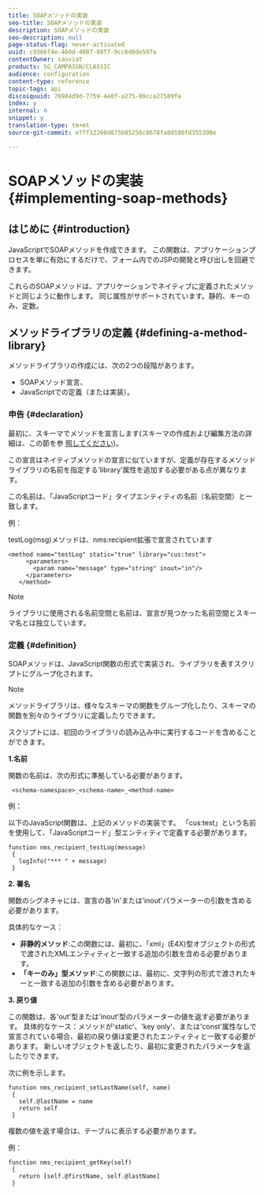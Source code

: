 ```yaml
---
title: SOAPメソッドの実装
seo-title: SOAPメソッドの実装
description: SOAPメソッドの実装
seo-description: null
page-status-flag: never-activated
uuid: c9366f4e-460d-4087-88f7-9cc6d0de597a
contentOwner: sauviat
products: SG_CAMPAIGN/CLASSIC
audience: configuration
content-type: reference
topic-tags: api
discoiquuid: 76984d9d-7759-4e0f-a275-09cca27589fa
index: y
internal: n
snippet: y
translation-type: tm+mt
source-git-commit: e7ff12260d875b85256c8678fa8d100fd355398e

---
```



# SOAPメソッドの実装{#implementing-soap-methods}

## はじめに {#introduction}

JavaScriptでSOAPメソッドを作成できます。 この関数は、アプリケーションプロセスを単に有効にするだけで、フォーム内でのJSPの開発と呼び出しを回避できます。

これらのSOAPメソッドは、アプリケーションでネイティブに定義されたメソッドと同じように動作します。 同じ属性がサポートされています。静的、キーのみ、定数。

## メソッドライブラリの定義 {#defining-a-method-library}

メソッドライブラリの作成には、次の2つの段階があります。

* SOAPメソッド宣言、
* JavaScriptでの定義（または実装）。

### 申告 {#declaration}

最初に、スキーマでメソッドを宣言します(スキーマの作成および編集方法の詳細は、この節を参 [照してください](../../configuration/using/about-schema-edition.md))。

この宣言はネイティブメソッドの宣言に似ていますが、定義が存在するメソッドライブラリの名前を指定する&#39;library&#39;属性を追加する必要がある点が異なります。

この名前は、「JavaScriptコード」タイプエンティティの名前（名前空間）と一致します。

例：

testLog(msg)メソッドは、nms:recipient拡張で宣言されています

```
<method name="testLog" static="true" library="cus:test">
     <parameters>
       <param name="message" type="string" inout="in"/>
     </parameters>
   </method>
```

>[!NOTE]
>
>ライブラリに使用される名前空間と名前は、宣言が見つかった名前空間とスキーマ名とは独立しています。

### 定義 {#definition}

SOAPメソッドは、JavaScript関数の形式で実装され、ライブラリを表すスクリプトにグループ化されます。

>[!NOTE]
>
>メソッドライブラリは、様々なスキーマの関数をグループ化したり、スキーマの関数を別々のライブラリに定義したりできます。

スクリプトには、初回のライブラリの読み込み中に実行するコードを含めることができます。

**1.名前**

関数の名前は、次の形式に準拠している必要があります。

```
 <schema-namespace>_<schema-name>_<method-name>
```

例：

以下のJavaScript関数は、上記のメソッドの実装です。 「cus:test」という名前を使用して、「JavaScriptコード」型エンティティで定義する必要があります。

```
function nms_recipient_testLog(message)
 {
   logInfo("*** " + message)
 }
```

**2. 署名**

関数のシグネチャには、宣言の各&#39;in&#39;または&#39;inout&#39;パラメーターの引数を含める必要があります。

具体的なケース：

* **非静的メソッド**:この関数には、最初に、「xml」(E4X)型オブジェクトの形式で渡されたXMLエンティティと一致する追加の引数を含める必要があります。
* **「キーのみ」型メソッド**:この関数には、最初に、文字列の形式で渡されたキーと一致する追加の引数を含める必要があります。

**3. 戻り値**

この関数は、各&#39;out&#39;型または&#39;inout&#39;型のパラメーターの値を返す必要があります。 具体的なケース：メソッドが&#39;static&#39;、&#39;key only&#39;、または&#39;const&#39;属性なしで宣言されている場合、最初の戻り値は変更されたエンティティと一致する必要があります。 新しいオブジェクトを返したり、最初に変更されたパラメータを返したりできます。

次に例を示します。

```
function nms_recipient_setLastName(self, name)
 {
   self.@lastName = name
   return self
 }
```

複数の値を返す場合は、テーブルに表示する必要があります。

例：

```
function nms_recipient_getKey(self)
 {
   return [self.@firstName, self.@lastName]
 }
```

